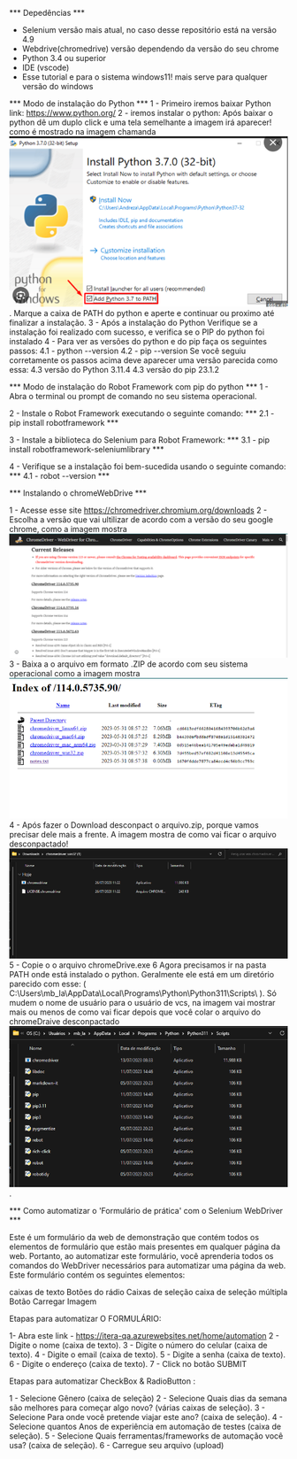 *** Depedências ***
- Selenium versão mais atual, no caso desse repositório está na versão 4.9
- Webdrive(chromedrive) versão dependendo da versão do seu chrome
- Python 3.4 ou superior
- IDE (vscode)
- Esse tutorial e para o sistema  windows11! mais serve para qualquer versão do windows
 
*** Modo de instalação do Python ***
1 - Primeiro iremos baixar  Python link: https://www.python.org/
2 - iremos instalar o python: Após baixar o python dê um duplo click e uma tela semelhante a imagem irá aparecer! como é mostrado na imagem chamanda ![Alt text](install-Python.png). Marque a caixa de PATH do python e aperte e continuar ou proximo até finalizar a instalação.
3 - Após a instalação do Python Verifique se a instalação foi realizado com sucesso, e verifica se o PIP do python foi instalado
4 - Para ver as versões  do python e do pip faça os seguintes passos:
    4.1 - python --version
    4.2 - pip --version
    Se você seguiu corretamente os passos acima deve aparecer uma versão parecida como essa:
    4.3 versão do Python 3.11.4
    4.3 versão do pip 23.1.2

*** Modo de instalação do Robot Framework com pip do python ***
1 - Abra o terminal ou prompt de comando no seu sistema operacional.

2 - Instale o Robot Framework executando o seguinte comando:
    *** 2.1 - pip install robotframework ***

3 - Instale a biblioteca do Selenium para Robot Framework:
    *** 3.1 - pip install robotframework-seleniumlibrary ***

4 - Verifique se a instalação foi bem-sucedida usando o seguinte comando:
    *** 4.1 - robot --version ***

*** Instalando o chromeWebDrive ***

1 - Acesse esse site https://chromedriver.chromium.org/downloads 
2 - Escolha a versão que vai ultilizar de acordo com a versão do seu google chrome, como a imagem mostra ![Alt text](image.png)
3 - Baixa a o arquivo em formato .ZIP de acordo com seu sistema operacional como a imagem mostra ![Alt text](image-1.png)
4 - Após fazer o Download desconpact o arquivo.zip, porque vamos precisar dele mais a frente. A imagem mostra de como vai ficar o arquivo desconpactado!![Alt text](image-3.png)
5 - Copie o o arquivo chromeDrive.exe
6 Agora precisamos ir na pasta PATH onde está instalado o python. Geralmente ele está em um diretório parecido com esse: ( C:\Users\mb_la\AppData\Local\Programs\Python\Python311\Scripts\ ). Só mudem o nome de usuário para o usuário de vcs, na imagem vai mostrar mais ou menos de como vai ficar depois que você colar o arquivo do chromeDraive desconpactado![Alt text](image-6.png).

*** Como automatizar o 'Formulário de prática' com o Selenium WebDriver ***

Este é um formulário da web de demonstração que contém todos os elementos de formulário que estão mais presentes em qualquer página da web. Portanto, ao automatizar este formulário, você aprenderia todos os comandos do WebDriver necessários para automatizar uma página da web. Este formulário contém os seguintes elementos:

caixas de texto
Botões do rádio
Caixas de seleção
caixa de seleção múltipla
Botão Carregar Imagem


Etapas para automatizar O FORMULÁRIO:

1- Abra este link - https://itera-qa.azurewebsites.net/home/automation
2 - Digite o nome (caixa de texto).
3 - Digite o número do celular (caixa de texto).
4 - Digite o email (caixa de texto).
5 - Digite a senha (caixa de texto).
6 - Digite o endereço (caixa de texto).
7 - Click no botão SUBMIT

Etapas para automatizar CheckBox & RadioButton :

1 - Selecione Gênero (caixa de seleção)
2 - Selecione Quais dias da semana são melhores para começar algo novo? (várias caixas de seleção).
3 - Selecione Para onde você pretende viajar este ano? (caixa de seleção).
4 - Selecione quantos Anos de experiência em automação de testes  (caixa de seleção).
5 - Selecione Quais ferramentas/frameworks de automação você usa? (caixa de seleção).
6 - Carregue seu arquivo (upload)

 